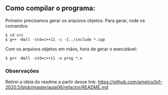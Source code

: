 ## Como compilar o programa:

Primeiro precisamos gerar os arquivos objetos. Para gerar, rode os comandos:

```
$ cd src
$ g++ -Wall -std=c++11 -c -I../include *.cpp
```

Com os arquivos objetos em mãos, hora de gerar o executável:

```
$ g++ -Wall -std=c++11 -o prog *.o
```

### Observações

Retirei a ideia do readme a partir desse link: https://github.com/amelco/lp1-2020.5/blob/master/aula06/refactor/README.md
